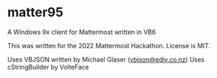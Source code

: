 # matter95
A Windows 9x client for Mattermost written in VB6

This was written for the 2022 Mattermost Hackathon.
License is MIT.

Uses VBJSON written by Michael Glaser (vbjson@ediy.co.nz)
Uses cStringBuilder by VolteFace
